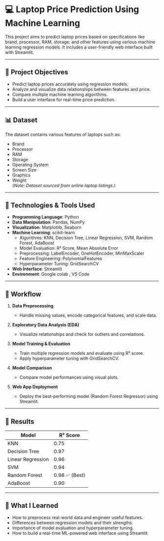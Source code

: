 # 💻 Laptop Price Prediction Using Machine Learning

This project aims to predict laptop prices based on specifications like brand, processor, RAM, storage, and other features using various machine learning regression models. It includes a user-friendly web interface built with Streamlit.

---

## 📌 Project Objectives

- Predict laptop prices accurately using regression models.
- Analyze and visualize data relationships between features and price.
- Compare multiple machine learning algorithms.
- Build a user interface for real-time price prediction.

---

## 📊 Dataset

The dataset contains various features of laptops such as:

- Brand
- Processor
- RAM
- Storage
- Operating System
- Screen Size
- Graphics
- Weight  
(*Note: Dataset sourced from online laptop listings.*)

---

## 🔧 Technologies & Tools Used

- **Programming Language**: Python
- **Data Manipulation**: Pandas, NumPy
- **Visualization**: Matplotlib, Seaborn
- **Machine Learning**: scikit-learn
    - Algorithms: KNN, Decision Tree, Linear Regression, SVM, Random Forest, AdaBoost
    - Model Evaluation: R² Score, Mean Absolute Error
    - Preprocessing: LabelEncoder, OneHotEncoder, MinMaxScaler
    - Feature Engineering: PolynomialFeatures
    - Hyperparameter Tuning: GridSearchCV
- **Web Interface**: Streamlit
- **Environment**: Google colab , VS Code

---

## 🚀 Workflow

1. **Data Preprocessing**  
   - Handle missing values, encode categorical features, and scale data.
   
2. **Exploratory Data Analysis (EDA)**  
   - Visualize relationships and check for outliers and correlations.

3. **Model Training & Evaluation**  
   - Train multiple regression models and evaluate using R² score.
   - Apply hyperparameter tuning with GridSearchCV.

4. **Model Comparison**  
   - Compare model performances using visual plots.

5. **Web App Deployment**  
   - Deploy the best-performing model (Random Forest Regressor) using Streamlit.

---

## 🎯 Results

| Model             | R² Score |
|------------------|----------|
| KNN              | 0.75     |
| Decision Tree    | 0.97     |
| Linear Regression| 0.96     |
| SVM              | 0.94     |
| Random Forest    | 0.98 ✅ (Best) |
| AdaBoost         | 0.90     |

---

## 🧠 What I Learned

- How to preprocess real-world data and engineer useful features.
- Differences between regression models and their strengths.
- Importance of model evaluation and hyperparameter tuning.
- How to build a real-time ML-powered web interface using Streamlit.


